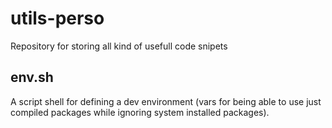 # utils-perso
Repository for storing all kind of usefull code snipets

## env.sh
A script shell for defining a dev environment (vars for being able to use just compiled packages while ignoring system installed packages).
